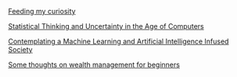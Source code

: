 <!--
.. title: A Collection of Topics
.. slug: home
.. date: 2019-02-06 20:30:39 UTC
.. tags: 
.. category: 
.. link: 
.. description: 
.. type: text
-->

[Feeding my curiosity](../topics/index.html)

[Statistical Thinking and Uncertainty in the Age of Computers](../statistical-thinking-and-uncertainty-in-the-age-of-computers/index.html)

[Contemplating a Machine Learning and Artificial Intelligence Infused Society](../ml-society/index.html)

[Some thoughts on wealth management for beginners](../wealth-management/index.html)